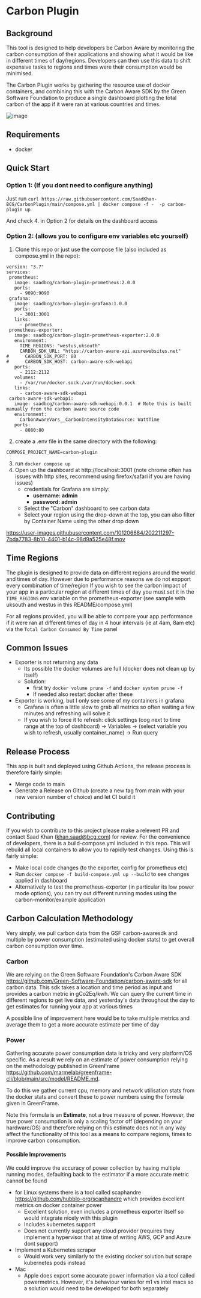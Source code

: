 # Carbon Plugin

## Background
This tool is designed to help developers be Carbon Aware by monitoring the carbon consumption of their applications and showing what it would be like in different times of day/regions.
Developers can then use this data to shift expensive tasks to regions and times were their consumption would be minimised.

The Carbon Plugin works by gathering the resource use of docker containers, and combining this with the Carbon Aware SDK by the Green Software Foundation
to produce a single dashboard plotting the total carbon of the app if it were ran at various countries and times.

![image](https://user-images.githubusercontent.com/101206684/203093429-4ce892c2-1bd9-49e8-a13a-f713e10248f4.png)

## Requirements
- docker


## Quick Start

### Option 1: (If you dont need to configure anything)
Just run 
```curl https://raw.githubusercontent.com/SaadKhan-BCG/CarbonPlugin/main/compose.yml | docker compose -f -  -p carbon-plugin up```

And check 4. in Option 2 for details on the dashboard access

### Option 2: (allows you to configure env variables etc yourself)
1. Clone this repo or just use the compose file (also included as compose.yml in the repo):

 ```
version: "3.7"
services:
  prometheus:
    image: saadbcg/carbon-plugin-prometheus:2.0.0
    ports:
      - 9090:9090
  grafana:
    image: saadbcg/carbon-plugin-grafana:1.0.0
    ports:
      - 3001:3001
    links:
      - prometheus
  prometheus-exporter:
    image: saadbcg/carbon-plugin-prometheus-exporter:2.0.0
    environment:
      TIME_REGIONS: "westus,uksouth"
      CARBON_SDK_URL: "https://carbon-aware-api.azurewebsites.net"
#      CARBON_SDK_PORT: 80
#      CARBON_SDK_HOST: carbon-aware-sdk-webapi
    ports:
      - 2112:2112
    volumes:
      - /var/run/docker.sock:/var/run/docker.sock
    links:
      - carbon-aware-sdk-webapi
  carbon-aware-sdk-webapi:
    image: saadbcg/carbon-aware-sdk-webapi:0.0.1  # Note this is built manually from the carbon aware source code
    environment:
      CarbonAwareVars__CarbonIntensityDataSource: WattTime
    ports:
      - 8080:80
 ```
2. create a .env file in the same directory with the following:
```
COMPOSE_PROJECT_NAME=carbon-plugin
```
3. run ``docker compose up``
4. Open up the dashboard at http://localhost:3001 (note chrome often has issues with
 http sites, recommend using firefox/safari if you are having issues)
    - credentials for Grafana are simply:
      - **username: admin**
      - **password: admin**
    - Select the "Carbon" dashboard to see carbon data
    - Select your region using the drop-down at the top, you can also filter by Container Name using the other drop down



https://user-images.githubusercontent.com/101206684/202211297-7bda7783-8b10-4401-b14c-98d9a525e48f.mov


## Time Regions
The plugin is designed to provide data on different regions around the world and times of day.
However due to performance reasons we do not expport every combination of time/region
If you wish to see the carbon impact of your app in a particular region at different times of day you must
set it in the ``TIME_REGIONS`` env variable on the prometheus-exporter (see sample with uksouth and westus in this README/compose.yml)

For all regions provided, you will be able to compare your app performance if it were ran at different times of day in 4 hour intervals (ie at 4am, 8am etc) via the ``Total Carbon Consumed By Time`` panel

## Common Issues

- Exporter is not returning any data
  - Its possible the docker volumes are full (docker does not clean up by itself)
  - Solution: 
    - first try ``docker volume prune -f`` and  ``docker system prune -f``
    - If needed also restart docker after these
- Exporter is working, but I only see some of my containers in grafana
  - Grafana is often a little slow to grab all metrics so often waiting a few minutes and refreshing will solve it
  - If you wish to force it to refresh: click settings (cog next to time range at the top of dashboard) -> Variables -> (select variable you wish to refresh, usually container_name) -> Run query

## Release Process
This app is built and deployed using Github Actions, the release process is therefore fairly simple:
- Merge code to main
- Generate a Release on Github (create a new tag from main with your new version number of choice) and let CI build it

## Contributing
If you wish to contribute to this project please make a relevent PR and contact Saad Khan  (khan.saad@bcg.com) for review.
For the convenience of developers, there is a build-compose.yml included in this repo. This will rebuild all local containers to allow you to rapidly test changes.
Using this is fairly simple:
- Make local code changes (to the exporter, config for prometheus etc)
- Run ``docker compose -f build-compose.yml up --build`` to see changes applied in dashboard
- Alternatively to test the prometheus-exporter (in particular its low power mode options), you can try out different running modes using the carbon-monitor/example application
    
## Carbon Calculation Methodology
Very simply, we pull carbon data from the GSF carbon-awaresdk and multiple by power consumption (estimated using docker stats) to get overall carbon consumption over time.


### Carbon
We are relying on the Green Software Foundation's Carbon Aware SDK https://github.com/Green-Software-Foundation/carbon-aware-sdk
for all carbon data. This sdk takes a location and time period as input and provides a carbon metric in gCo2Eq/kwh.
We can query the current time in different regions to get live data, and yesterday's data throughout the day to get estimates for running your app at various times


A possible line of improvement here would be to take multiple metrics and average them to get a more accurate estimate per time of day

### Power
Gathering accurate power consumption data is tricky and very platform/OS specific. As a result we rely on an estimate of power consumption relying on the methodology published in GreenFrame https://github.com/marmelab/greenframe-cli/blob/main/src/model/README.md.

To do this we gather current cpu, memory and network utilisation stats from the docker stats and convert these to power numbers using the formula given in GreenFrame.


Note this formula is an **Estimate**, not a true measure of power. However, the true power consumption is only a scaling factor off (depending on your hardware/OS) and therefore relying on this estimate does not in any way affect the functionality of this tool as a means to compare regions, times to improve carbon consumption.

#### Possible Improvements

We could improve the accuracy of power collection by having multiple running modes, defaulting back to the estimator if a more accurate metric cannot be found
- for Linux systems there is a tool called scaphandre https://github.com/hubblo-org/scaphandre which provides excellent metrics on docker container power
  - Excellent solution, even includes a prometheus exporter itself so would integrate nicely with this plugin
  - Includes kubernetes support
  - Does not currently support any cloud provider (requires they implement a hypervisor that at time of writing AWS, GCP and Azure dont support)
- Implement a Kubernetes scraper
  - Would work very similarly to the existing docker solution but scrape kubernetes pods instead
- Mac
  - Apple does export some accurate power information via a tool called powermetrics. However, it's behaviour varies for m1 vs intel macs so a solution would need to be developed for both separately 
